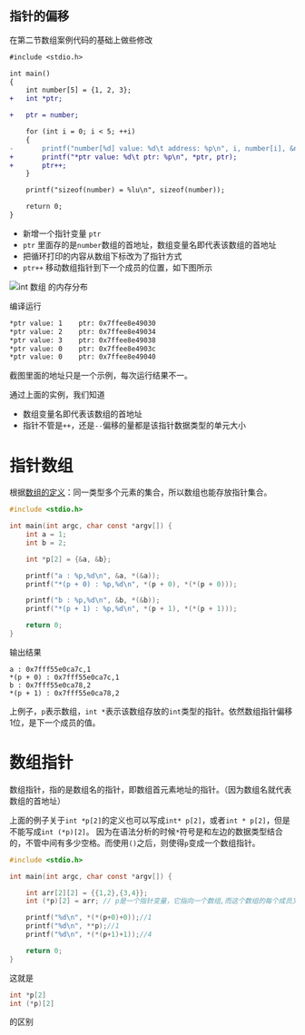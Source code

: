 ## 指针的偏移
在第二节数组案例代码的基础上做些修改
```diff
#include <stdio.h>

int main()
{
    int number[5] = {1, 2, 3};
+   int *ptr;

+   ptr = number;

    for (int i = 0; i < 5; ++i)
    {
-       printf("number[%d] value: %d\t address: %p\n", i, number[i], &number[i]);
+       printf("*ptr value: %d\t ptr: %p\n", *ptr, ptr);
+       ptr++;
    }

    printf("sizeof(number) = %lu\n", sizeof(number));

    return 0;
}
```
- 新增一个指针变量 `ptr`
- `ptr` 里面存的是`number`数组的首地址，数组变量名即代表该数组的首地址
- 把循环打印的内容从数组下标改为了指针方式
- `ptr++` 移动数组指针到下一个成员的位置，如下图所示

![int 数组 的内存分布](../img/c/array.jpg)

编译运行
```bash
*ptr value: 1	 ptr: 0x7ffee8e49030
*ptr value: 2	 ptr: 0x7ffee8e49034
*ptr value: 3	 ptr: 0x7ffee8e49038
*ptr value: 0	 ptr: 0x7ffee8e4903c
*ptr value: 0	 ptr: 0x7ffee8e49040
```
截图里面的地址只是一个示例，每次运行结果不一。

通过上面的实例，我们知道

- 数组变量名即代表该数组的首地址
- 指针不管是`++`，还是`--`偏移的量都是该指针数据类型的单元大小


# 指针数组
根据[数组的定义](https://mengkang.net/1008.html)：同一类型多个元素的集合，所以数组也能存放指针集合。
```c
#include <stdio.h>

int main(int argc, char const *argv[]) {
    int a = 1;
    int b = 2;

    int *p[2] = {&a, &b};

    printf("a : %p,%d\n", &a, *(&a));
    printf("*(p + 0) : %p,%d\n", *(p + 0), *(*(p + 0)));

    printf("b : %p,%d\n", &b, *(&b));
    printf("*(p + 1) : %p,%d\n", *(p + 1), *(*(p + 1)));

    return 0;
}
```  
输出结果
```
a : 0x7fff55e0ca7c,1
*(p + 0) : 0x7fff55e0ca7c,1
b : 0x7fff55e0ca78,2
*(p + 1) : 0x7fff55e0ca78,2
```  
上例子，`p`表示数组，`int *`表示该数组存放的`int`类型的指针。依然数组指针偏移1位，是下一个成员的值。

# 数组指针

数组指针，指的是数组名的指针，即数组首元素地址的指针。（因为数组名就代表数组的首地址）

上面的例子关于`int *p[2]`的定义也可以写成`int* p[2]`，或者`int * p[2]`，但是不能写成`int (*p)[2]`。
因为在语法分析的时候`*`符号是和左边的数据类型结合的，不管中间有多少空格。而使用`()`之后，则使得`p`变成一个数组指针。

```c
#include <stdio.h>

int main(int argc, char const *argv[]) {

    int arr[2][2] = {{1,2},{3,4}};
    int (*p)[2] = arr; // p是一个指针变量，它指向一个数组,而这个数组的每个成员又是一个含有2个int的数组

    printf("%d\n", *(*(p+0)+0));//1
    printf("%d\n", **p);//1
    printf("%d\n", *(*(p+1)+1));//4

    return 0;
}
```  
这就是
```c
int *p[2]
int (*p)[2]
```  
的区别
